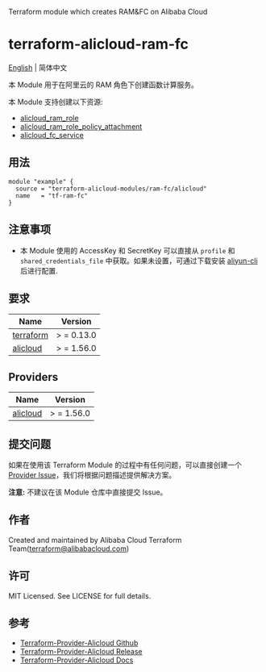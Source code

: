 Terraform module which creates RAM&FC on Alibaba Cloud

terraform-alicloud-ram-fc
=====================================================================

[English](README.md) | 简体中文

本 Module 用于在阿里云的 RAM 角色下创建函数计算服务。

本 Module 支持创建以下资源:

* [alicloud_ram_role](https://registry.terraform.io/providers/aliyun/alicloud/latest/docs/resources/ram_role)
* [alicloud_ram_role_policy_attachment](https://registry.terraform.io/providers/aliyun/alicloud/latest/docs/resources/ram_role_policy_attachment)
* [alicloud_fc_service](https://registry.terraform.io/providers/aliyun/alicloud/latest/docs/resources/fc_service)

## 用法

```hcl
module "example" {
  source = "terraform-alicloud-modules/ram-fc/alicloud"
  name   = "tf-ram-fc"
}
```

## 注意事项

* 本 Module 使用的 AccessKey 和 SecretKey 可以直接从 `profile` 和 `shared_credentials_file`
  中获取。如果未设置，可通过下载安装 [aliyun-cli](https://github.com/aliyun/aliyun-cli#installation) 后进行配置.

## 要求

| Name | Version |
|------|---------|
| <a name="requirement_terraform"></a> [terraform](#requirement\_terraform) | > = 0.13.0 |
| <a name="requirement_alicloud"></a> [alicloud](#requirement\_alicloud) | > = 1.56.0 |

## Providers

| Name | Version |
|------|---------|
| <a name="provider_alicloud"></a> [alicloud](#provider\_alicloud) | > = 1.56.0 |

## 提交问题

如果在使用该 Terraform Module
的过程中有任何问题，可以直接创建一个 [Provider Issue](https://github.com/aliyun/terraform-provider-alicloud/issues/new)，我们将根据问题描述提供解决方案。

**注意:** 不建议在该 Module 仓库中直接提交 Issue。

## 作者

Created and maintained by Alibaba Cloud Terraform Team(terraform@alibabacloud.com)

## 许可

MIT Licensed. See LICENSE for full details.

## 参考

* [Terraform-Provider-Alicloud Github](https://github.com/aliyun/terraform-provider-alicloud)
* [Terraform-Provider-Alicloud Release](https://releases.hashicorp.com/terraform-provider-alicloud/)
* [Terraform-Provider-Alicloud Docs](https://registry.terraform.io/providers/aliyun/alicloud/latest/docs)
